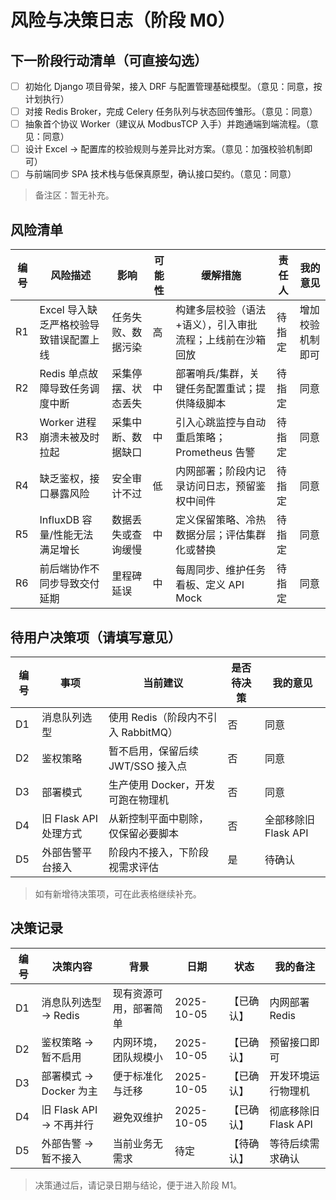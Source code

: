 # 风险与决策日志（阶段 M0）

## 下一阶段行动清单（可直接勾选）

- [ ] 初始化 Django 项目骨架，接入 DRF 与配置管理基础模型。（意见：同意，按计划执行）
- [ ] 对接 Redis Broker，完成 Celery 任务队列与状态回传雏形。（意见：同意）
- [ ] 抽象首个协议 Worker（建议从 ModbusTCP 入手）并跑通端到端流程。（意见：同意）
- [ ] 设计 Excel → 配置库的校验规则与差异比对方案。（意见：加强校验机制即可）
- [ ] 与前端同步 SPA 技术栈与低保真原型，确认接口契约。（意见：同意）

> 备注区：暂无补充。

## 风险清单

| 编号 | 风险描述                               | 影响               | 可能性 | 缓解措施                                                  | 责任人 | 我的意见 |
| ---- | -------------------------------------- | ------------------ | ------ | --------------------------------------------------------- | ------ | -------- |
| R1   | Excel 导入缺乏严格校验导致错误配置上线 | 任务失败、数据污染 | 高     | 构建多层校验（语法+语义），引入审批流程；上线前在沙箱回放 | 待指定 | 增加校验机制即可 |
| R2   | Redis 单点故障导致任务调度中断         | 采集停摆、状态丢失 | 中     | 部署哨兵/集群，关键任务配置重试；提供降级脚本             | 待指定 | 同意 |
| R3   | Worker 进程崩溃未被及时拉起            | 采集中断、数据缺口 | 中     | 引入心跳监控与自动重启策略；Prometheus 告警               | 待指定 | 同意 |
| R4   | 缺乏鉴权，接口暴露风险                 | 安全审计不过       | 低     | 内网部署；阶段内记录访问日志，预留鉴权中间件              | 待指定 | 同意 |
| R5   | InfluxDB 容量/性能无法满足增长         | 数据丢失或查询缓慢 | 中     | 定义保留策略、冷热数据分层；评估集群化或替换              | 待指定 | 同意 |
| R6   | 前后端协作不同步导致交付延期           | 里程碑延误         | 中     | 每周同步、维护任务看板、定义 API Mock                     | 待指定 | 同意 |

## 待用户决策项（请填写意见）

| 编号 | 事项                  | 当前建议                            | 是否待决策 | 我的意见 |
| ---- | --------------------- | ----------------------------------- | ---------- | -------- |
| D1   | 消息队列选型          | 使用 Redis（阶段内不引入 RabbitMQ） | 否         | 同意 |
| D2   | 鉴权策略              | 暂不启用，保留后续 JWT/SSO 接入点   | 否         | 同意 |
| D3   | 部署模式              | 生产使用 Docker，开发可跑在物理机   | 否         | 同意 |
| D4   | 旧 Flask API 处理方式 | 从新控制平面中剔除，仅保留必要脚本  | 否         | 全部移除旧 Flask API |
| D5   | 外部告警平台接入      | 阶段内不接入，下阶段视需求评估      | 是         | 待确认 |

> 如有新增待决策项，可在此表格继续补充。

## 决策记录

| 编号 | 决策内容                 | 背景                   | 日期       | 状态       | 我的备注             |
| ---- | ------------------------ | ---------------------- | ---------- | ---------- | -------------------- |
| D1   | 消息队列选型 → Redis    | 现有资源可用，部署简单 | 2025-10-05 | 【已确认】 | 内网部署 Redis       |
| D2   | 鉴权策略 → 暂不启用     | 内网环境，团队规模小   | 2025-10-05 | 【已确认】 | 预留接口即可         |
| D3   | 部署模式 → Docker 为主  | 便于标准化与迁移       | 2025-10-05 | 【已确认】 | 开发环境运行物理机   |
| D4   | 旧 Flask API → 不再并行 | 避免双维护             | 2025-10-05 | 【已确认】 | 彻底移除旧 Flask API |
| D5   | 外部告警 → 暂不接入     | 当前业务无需求         | 待定       | 【待确认】 | 等待后续需求确认     |

> 决策通过后，请记录日期与结论，便于进入阶段 M1。
